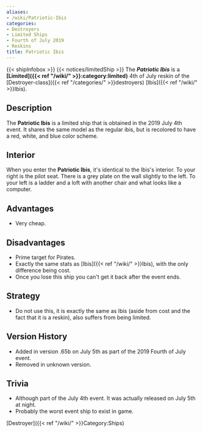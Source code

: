 ```yaml
---
aliases:
- /wiki/Patriotic-Ibis
categories:
- Destroyers
- Limited Ships
- Fourth of July 2019
- Reskins
title: Patriotic Ibis
---
```


{{< shipInfobox >}} {{< notices/limitedShip >}} The **_Patriotic Ibis_** is a **[Limited]({{< ref "/wiki/" >}}:category:limited)** 4th of July reskin of the [Destroyer-class]({{< ref "/categories/" >}}destroyers) [Ibis]({{< ref "/wiki/" >}}Ibis).

## Description

The **Patriotic Ibis** is a limited ship that is obtained in the 2019 July 4th event. It shares the same model as the regular ibis, but is recolored to have a red, white, and blue color scheme.

## Interior

When you enter the **Patriotic Ibis**, it's identical to the Ibis's interior. To your right is the pilot seat. There is a grey plate on the wall slightly to the left. To your left is a ladder and a loft with another chair and what looks like a computer.

## Advantages

- Very cheap.

## Disadvantages

- Prime target for Pirates.
- Exactly the same stats as [Ibis]({{< ref "/wiki/" >}}Ibis), with the only difference being cost.
- Once you lose this ship you can't get it back after the event ends.

## Strategy

- Do not use this, it is exactly the same as Ibis (aside from cost and the fact that it is a reskin), also suffers from being limited.

## Version History 

- Added in version .65b on July 5th as part of the 2019 Fourth of July event.
- Removed in unknown version.

## Trivia

- Although part of the July 4th event. It was actually released on July 5th at night.
- Probably the worst event ship to exist in game.

[Destroyer]({{< ref "/wiki/" >}}Category:Ships)
